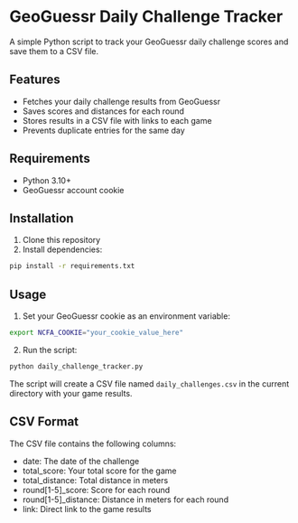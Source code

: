 # GeoGuessr Daily Challenge Tracker

A simple Python script to track your GeoGuessr daily challenge scores and save them to a CSV file.

## Features

- Fetches your daily challenge results from GeoGuessr
- Saves scores and distances for each round
- Stores results in a CSV file with links to each game
- Prevents duplicate entries for the same day

## Requirements

- Python 3.10+
- GeoGuessr account cookie

## Installation

1. Clone this repository
2. Install dependencies:
```bash
pip install -r requirements.txt
```

## Usage

1. Set your GeoGuessr cookie as an environment variable:
```bash
export NCFA_COOKIE="your_cookie_value_here"
```

2. Run the script:
```bash
python daily_challenge_tracker.py
```

The script will create a CSV file named `daily_challenges.csv` in the current directory with your game results.

## CSV Format

The CSV file contains the following columns:
- date: The date of the challenge
- total_score: Your total score for the game
- total_distance: Total distance in meters
- round[1-5]_score: Score for each round
- round[1-5]_distance: Distance in meters for each round
- link: Direct link to the game results

